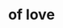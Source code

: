 ---
ee_id_thing: '4449'
site: '1'
type: '2'
inv_num: 2018-042
add_credit:
url: 2018-042-of-love
title: of love
year: '2018'
display_year: '2018'
medium: Laserjet on 711 take-out bag
dims: 33 x 20 cm
pitch:
ps:
live_url:
youtube:
related_code:
imgs: flagship-2017-062-db-jih--zY9q.jpg
subheading:
download:
commission:
related:
layout: things-i-made
---